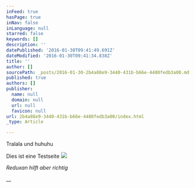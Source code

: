 ```yaml
---
inFeed: true
hasPage: true
inNav: false
inLanguage: null
starred: false
keywords: []
description: ''
datePublished: '2016-01-30T09:41:49.691Z'
dateModified: '2016-01-30T09:41:34.838Z'
title: ''
author: []
sourcePath: _posts/2016-01-30-2b4a88e9-3440-431b-b66e-4480fedb3a00.md
published: true
authors: []
publisher:
  name: null
  domain: null
  url: null
  favicon: null
url: 2b4a88e9-3440-431b-b66e-4480fedb3a00/index.html
_type: Article

---
```

Tralala und huhuhu

Dies ist eine Testseite
![](https://the-grid-user-content.s3-us-west-2.amazonaws.com/e9b1caa8-a3a1-4802-8d43-c8e63ab3a025.png)

_Reduxan hilft aber richtig_

__